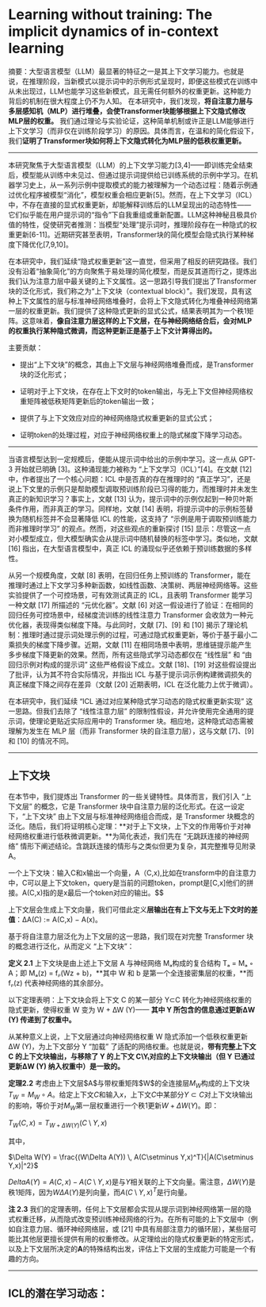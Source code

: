 # Learning without training:  The implicit dynamics of in-context learning

摘要：大型语言模型（LLM）最显著的特征之一是其上下文学习能力。也就是说，在推理阶段，当新模式以提示词中的示例形式呈现时，即便这些模式在训练中从未出现过，LLM也能学习这些新模式，且无需任何额外的权重更新。这种能力背后的机制在很大程度上仍不为人知。  在本研究中，我们发现，**将自注意力层与多层感知机（MLP）进行堆叠，会使Transformer块能够根据上下文隐式修改MLP层的权重。** 我们通过理论与实验论证，这种简单机制或许正是LLM能够进行上下文学习（而非仅在训练阶段学习）的原因。具体而言，在温和的简化假设下，我们**证明了Transformer块如何将上下文隐式转化为MLP层的低秩权重更新。**

---

本研究聚焦于大型语言模型（LLM）的上下文学习能力[3,4]——即训练完全结束后，模型能从训练中未见过、但通过提示词提供给已训练系统的示例中学习。在机器学习史上，从一系列示例中提取模式的能力被理解为一个动态过程：随着示例通过优化程序被模型“消化”，模型权重会相应更新[5]。然而，在上下文学习（ICL）中，不存在直接的显式权重更新，却能解释训练后的LLM呈现出的动态特性——它们似乎能在用户提示词的“指令”下自我重组或重新配置。LLM这种神秘且极具价值的特性，促使研究者推测：当模型“处理”提示词时，推理阶段存在一种隐式的权重更新[6-11]。近期研究甚至表明，Transformer块的简化模型会隐式执行某种梯度下降优化[7,9,10]。

在本研究中，我们延续“隐式权重更新”这一直觉，但采用了相反的研究路径。我们没有沿着“抽象简化”的方向聚焦于易处理的简化模型，而是反其道而行之，提炼出我们认为注意力层中最关键的上下文属性。这一思路引导我们提出了Transformer块的泛化形式，我们称之为“上下文块（contextual block）”。我们发现，具有这种上下文属性的层与标准神经网络堆叠时，会将上下文隐式转化为堆叠神经网络第一层的权重更新。我们提供了这种隐式更新的显式公式，结果表明其为一个秩1矩阵。这意味着，**像自注意力层这样的上下文层，在与神经网络结合后，会对MLP的权重执行某种隐式微调，而这种更新正是基于上下文计算得出的。**

主要贡献：

- 提出“上下文块”的概念，其由上下文层与神经网络堆叠而成，是Transformer块的泛化形式；

- 证明对于上下文块，在存在上下文时的token输出，与无上下文但神经网络权重矩阵被低秩矩阵更新后的token输出一致；

- 提供了与上下文效应对应的神经网络隐式权重更新的显式公式；

- 证明token的处理过程，对应于神经网络权重上的隐式梯度下降学习动态。

---


当语言模型达到一定规模后，便能从提示词中给出的示例中学习。这一点从 GPT-3 开始就已明确 [3]。这种涌现能力被称为 “上下文学习（ICL）”[4]。在文献 [12] 中，作者提出了一个核心问题：ICL 中是否真的存在推理时的 “真正学习”，还是说上下文里的示例只是帮助模型调取预训练阶段已习得的能力，而推理时并未发生真正的新知识学习？事实上，文献 [13] 认为，提示词中的示例仅起到一种贝叶斯条件作用，而非真正的学习。同样地，文献 [14] 表明，将提示词中的示例标签替换为随机标签并不会显著降低 ICL 的性能，这支持了 “示例是用于调取预训练能力而非推理时学习” 的观点。然而，对这些观点的重新探讨 [15] 显示：尽管这一点对小模型成立，但大模型确实会从提示词中随机替换的标签中学习。类似地，文献 [16] 指出，在大型语言模型中，真正 ICL 的涌现似乎还依赖于预训练数据的多样性。

从另一个规模角度，文献 [8] 表明，在回归任务上预训练的 Transformer，能在推理时通过上下文学习多种新函数，如线性函数、决策树、两层神经网络等。这些实验提供了一个可控场景，可有效测试真正的 ICL，且表明 Transformer 能学习一种文献 [17] 所描述的 “元优化器”。文献 [6] 对这一假设进行了验证：在相同的回归任务可控场景中，经梯度流训练的线性注意力 Transformer 会收敛为一种元优化器，表现得类似梯度下降。与此同时，文献 [7]、[9] 和 [10] 揭示了理论机制：推理时通过提示词处理示例的过程，可通过隐式权重更新，等价于基于最小二乘损失的梯度下降步骤。近期，文献 [11] 在相同场景中表明，思维链提示能产生多步梯度下降更新的效果。然而，所有这些隐式学习动态都仅在 “线性层” 和 “由回归示例对构成的提示词” 这些严格假设下成立。文献 [18]、[19] 对这些假设提出了批评，认为其不符合实际情况，并指出 ICL 与基于提示词示例构建微调损失的真正梯度下降之间存在差异（文献 [20] 近期表明，ICL 在泛化能力上优于微调）。

在本研究中，我们延续 “ICL 通过对应某种隐式学习动态的隐式权重更新实现” 这一思路。但我们去除了 “线性注意力层” 的限制性假设，并允许使用完全通用的提示词，使理论更贴近实际应用中的 Transformer 块。相应地，这种隐式动态需被理解为发生在 MLP 层（而非 Transformer 块的自注意力层），这与文献 [7]、[9] 和 [10] 的情况不同。

---

## 上下文块

在本节中，我们提炼出 Transformer 的一些关键特性。具体而言，我们引入 “上下文层” 的概念，它是 Transformer 块中自注意力层的泛化形式。在这一设定下，“上下文块” 由上下文层与标准神经网络组合而成，是 Transformer 块概念的泛化。随后，我们将证明核心定理：**对于上下文块，上下文的作用等价于对神经网络权重进行低秩微调更新。**为简化表述，我们先在 “无跳跃连接的神经网络” 情形下阐述结论。含跳跃连接的情形与之类似但更为复杂，其完整推导见附录 A。

一个上下文块：输入C和x输出一个向量，A（C,x),比如在transform中的自注意力中，C可以是上下文token，query是当前的问题token，prompt是[C,x]他们的拼接。A(C,x)指的是x最后一个token对应的输出。$$

上下文层会生成上下文向量，我们可借此定义**层输出在有上下文与无上下文时的差值**：∆A(C) := A(C,x) − A(x)。

基于将自注意力层泛化为上下文层的这一思路，我们现在对完整 Transformer 块的概念进行泛化，从而定义 “上下文块”：

**定义 2.1** 上下文块是由上述上下文层 A 与神经网络 Mₐ构成的复合结构 Tₐ = Mₐ ◦ A；即 Mₐ(z) = fᵨ(Wz + b)，**其中 W 和 b 是第一个全连接密集层的权重，**而 fᵨ(z) 代表神经网络的其余部分。

以下定理表明：上下文块会将上下文 C 的某一部分 Y⊂C 转化为神经网络权重的隐式更新，使得权重 W 变为 W + ∆W (Y)—— **其中 Y 所包含的信息通过更新∆W (Y) 传递到了权重中。**

从某种意义上说，上下文层通过向神经网络权重 W 隐式添加一个低秩权重更新∆W (Y)，为上下文部分 Y “加载” 了适配的网络权重。也就是说，**带有完整上下文 C 的上下文块输出，与移除了 Y 的上下文 C\\Y₁对应的上下文块输出（但 Y 已通过更新∆W (Y) 纳入权重中）是一致的。**

**定理2.2** 考虑由上下文层\$A\$与带权重矩阵\$W\$的全连接层$M_W$构成的上下文块$T_W = M_W \circ A$。给定上下文$C$和输入$x$，上下文$C$中某部分$Y \subset C$对上下文块输出的影响，等价于对$M_W$第一层权重进行一个秩1更新$W + \Delta W(Y)$。即：

$T_W(C,x) = T_{W+\Delta W(Y)}(C\setminus Y,x)$

其中，

$\Delta W(Y) = \frac{(W\Delta A(Y)) \, A(C\setminus Y,x)^T}{|A(C\setminus Y,x)|^2}$

$Delta A(Y) = A(C,x) - A(C\setminus Y,x)$是与$Y$相关联的上下文向量。需注意，$\Delta W(Y)$是秩1矩阵，因为$W\Delta A(Y)$是列向量，而$A(C\setminus Y,x)^T$是行向量。

**注 2.3** 我们的定理表明，任何上下文层都会实现从提示词到神经网络第一层的隐式权重迁移，从而隐式改变预训练神经网络的行为。在所有可能的上下文层中（例如自注意力层、循环神经网络层，或 [21] 中具有局部注意力的循环层），某些层可能比其他层更擅长提供有用的权重修改。从定理给出的隐式权重更新的特定形式，以及上下文层所决定的**A**的特殊结构出发，评估上下文层的生成能力可能是一个有趣的方向。

---

## ICL的潜在学习动态：
